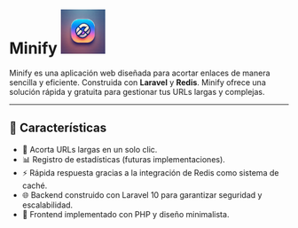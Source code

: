 # Minify  <img src="https://github.com/rodrigocarreonc/mynify/blob/main/frontend/icon.webp" alt="Minify Logo" width="80px">


Minify es una aplicación web diseñada para acortar enlaces de manera sencilla y eficiente. Construida con **Laravel** y **Redis**. Minify ofrece una solución rápida y gratuita para gestionar tus URLs largas y complejas.

---

## 🚀 **Características**

- 🔗 Acorta URLs largas en un solo clic.
- 📊 Registro de estadísticas (futuras implementaciones).
- ⚡ Rápida respuesta gracias a la integración de Redis como sistema de caché.
- 🌐 Backend construido con Laravel 10 para garantizar seguridad y escalabilidad.
- 🎨 Frontend implementado con PHP y diseño minimalista.
